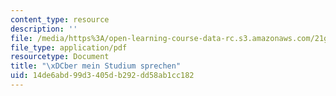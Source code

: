 ```yaml
---
content_type: resource
description: ''
file: /media/https%3A/open-learning-course-data-rc.s3.amazonaws.com/21g-410-advanced-german-professional-communication-spring-2017/14de6abd99d3405db292dd58ab1cc182_21G_410s17_W05_M11.pdf
file_type: application/pdf
resourcetype: Document
title: "\xDCber mein Studium sprechen"
uid: 14de6abd-99d3-405d-b292-dd58ab1cc182
---
```

